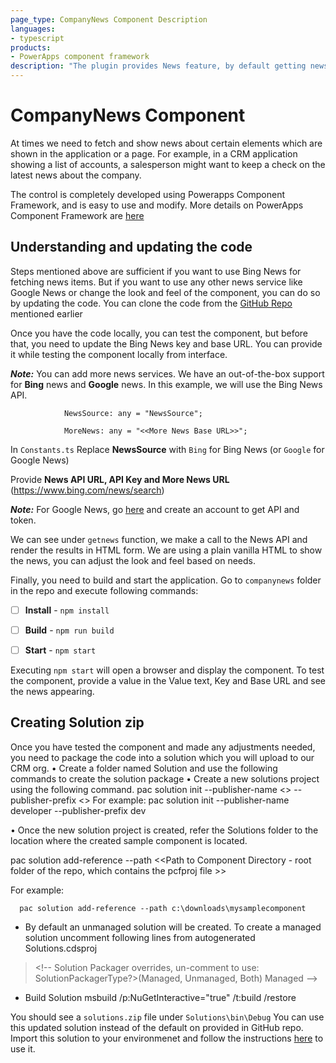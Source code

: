 ```yaml
---
page_type: CompanyNews Component Description
languages:
- typescript
products:
- PowerApps component framework
description: "The plugin provides News feature, by default getting news for a text from BING news, but can be customized for other news sources."
---
```

# CompanyNews Component

At times we need to fetch and show news about certain elements which are shown in the application or a page. For example, in a CRM application showing a list of accounts, a salesperson might want to keep a check on the latest news about the company.

The control is completely developed using Powerapps Component Framework, and is easy to use and modify. More details on PowerApps Component Framework are [here](https://docs.microsoft.com/en-us/powerapps/developer/component-framework/overview)

## Understanding and updating the code

Steps mentioned above are sufficient if you want to use Bing News for fetching news items. But if you want to use any other news service like Google News or change the look and feel of the component, you can do so by updating the code. You can clone the code from the [GitHub Repo]() mentioned earlier

Once you have the code locally, you can test the component, but before that, you need to update the Bing News key and base URL. You can provide it while testing the component locally from interface.
 
***Note:*** You can add more news services. We have an out-of-the-box support for **Bing** news and **Google** news. In this example, we will use the Bing News API.
```
            NewsSource: any = "NewsSource"; 
			
            MoreNews: any = "<<More News Base URL>>";
```
In `Constants.ts` Replace **NewsSource** with `Bing` for Bing News (or `Google` for Google News)

Provide **News API URL, API Key and More News URL** (https://www.bing.com/news/search)

***Note:*** For Google News, go [here](https://gnews.io/) and create an account to get API and token.

We can see under `getnews` function, we make a call to the News API and render the results in HTML form. We are using a plain vanilla HTML to show the news, you can adjust the look and feel based on needs. 

Finally, you need to build and start the application. Go to `companynews` folder in the repo and execute following commands:

- [ ]	**Install** - `npm install`

- [ ]	**Build** - `npm run build`

- [ ]	**Start** - `npm start`

Executing `npm start` will open a browser and display the component. To test the component, provide a value in the Value text, Key and Base URL  and see the news appearing.

## Creating Solution zip
Once you have tested the component and made any adjustments needed, you need to package the code into a solution which you will upload to our CRM org.
•	Create a folder named Solution and use the following commands to create the solution package 
•	Create a new solutions project using the following command. 
pac solution init --publisher-name <<publishername>> --publisher-prefix <<prefix>>
For example:
pac solution init --publisher-name developer --publisher-prefix dev
 
•	Once the new solution project is created, refer the Solutions folder to the location where the created sample component is located. 
 
pac solution add-reference --path <<Path to Component Directory - root folder of the repo, which contains the pcfproj file >>
 
For example:
  ```
    pac solution add-reference --path c:\downloads\mysamplecomponent
  ```
-	By default an unmanaged solution will be created. To create a managed solution uncomment following lines from autogenerated Solutions.cdsproj
 
 > <!-\- Solution Packager overrides, un-comment to use: SolutionPackagerType?>(Managed, Unmanaged, Both)
 > <PropertyGroup>
 >   <SolutionPackageType>Managed</SolutionPackageType>
 > </PropertyGroup>
 > -\->


- Build Solution 
msbuild /p:NuGetInteractive="true"  /t:build /restore

You should see a `solutions.zip` file under `Solutions\bin\Debug`
You can use this updated solution instead of the default on provided in GitHub repo. Import this solution to your environmenet and follow the instructions [here]() to use it. 
